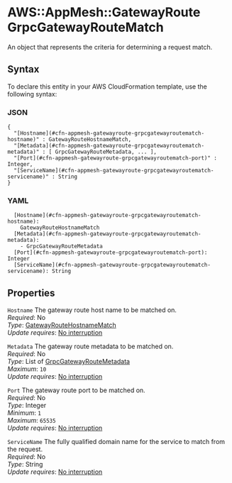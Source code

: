 # AWS::AppMesh::GatewayRoute GrpcGatewayRouteMatch<a name="aws-properties-appmesh-gatewayroute-grpcgatewayroutematch"></a>

An object that represents the criteria for determining a request match\.

## Syntax<a name="aws-properties-appmesh-gatewayroute-grpcgatewayroutematch-syntax"></a>

To declare this entity in your AWS CloudFormation template, use the following syntax:

### JSON<a name="aws-properties-appmesh-gatewayroute-grpcgatewayroutematch-syntax.json"></a>

```
{
  "[Hostname](#cfn-appmesh-gatewayroute-grpcgatewayroutematch-hostname)" : GatewayRouteHostnameMatch,
  "[Metadata](#cfn-appmesh-gatewayroute-grpcgatewayroutematch-metadata)" : [ GrpcGatewayRouteMetadata, ... ],
  "[Port](#cfn-appmesh-gatewayroute-grpcgatewayroutematch-port)" : Integer,
  "[ServiceName](#cfn-appmesh-gatewayroute-grpcgatewayroutematch-servicename)" : String
}
```

### YAML<a name="aws-properties-appmesh-gatewayroute-grpcgatewayroutematch-syntax.yaml"></a>

```
  [Hostname](#cfn-appmesh-gatewayroute-grpcgatewayroutematch-hostname):
    GatewayRouteHostnameMatch
  [Metadata](#cfn-appmesh-gatewayroute-grpcgatewayroutematch-metadata):
    - GrpcGatewayRouteMetadata
  [Port](#cfn-appmesh-gatewayroute-grpcgatewayroutematch-port): Integer
  [ServiceName](#cfn-appmesh-gatewayroute-grpcgatewayroutematch-servicename): String
```

## Properties<a name="aws-properties-appmesh-gatewayroute-grpcgatewayroutematch-properties"></a>

`Hostname` <a name="cfn-appmesh-gatewayroute-grpcgatewayroutematch-hostname"></a>
The gateway route host name to be matched on\.  
_Required_: No  
_Type_: [GatewayRouteHostnameMatch](aws-properties-appmesh-gatewayroute-gatewayroutehostnamematch.md)  
_Update requires_: [No interruption](https://docs.aws.amazon.com/AWSCloudFormation/latest/UserGuide/using-cfn-updating-stacks-update-behaviors.html#update-no-interrupt)

`Metadata` <a name="cfn-appmesh-gatewayroute-grpcgatewayroutematch-metadata"></a>
The gateway route metadata to be matched on\.  
_Required_: No  
_Type_: List of [GrpcGatewayRouteMetadata](aws-properties-appmesh-gatewayroute-grpcgatewayroutemetadata.md)  
_Maximum_: `10`  
_Update requires_: [No interruption](https://docs.aws.amazon.com/AWSCloudFormation/latest/UserGuide/using-cfn-updating-stacks-update-behaviors.html#update-no-interrupt)

`Port` <a name="cfn-appmesh-gatewayroute-grpcgatewayroutematch-port"></a>
The gateway route port to be matched on\.  
_Required_: No  
_Type_: Integer  
_Minimum_: `1`  
_Maximum_: `65535`  
_Update requires_: [No interruption](https://docs.aws.amazon.com/AWSCloudFormation/latest/UserGuide/using-cfn-updating-stacks-update-behaviors.html#update-no-interrupt)

`ServiceName` <a name="cfn-appmesh-gatewayroute-grpcgatewayroutematch-servicename"></a>
The fully qualified domain name for the service to match from the request\.  
_Required_: No  
_Type_: String  
_Update requires_: [No interruption](https://docs.aws.amazon.com/AWSCloudFormation/latest/UserGuide/using-cfn-updating-stacks-update-behaviors.html#update-no-interrupt)
